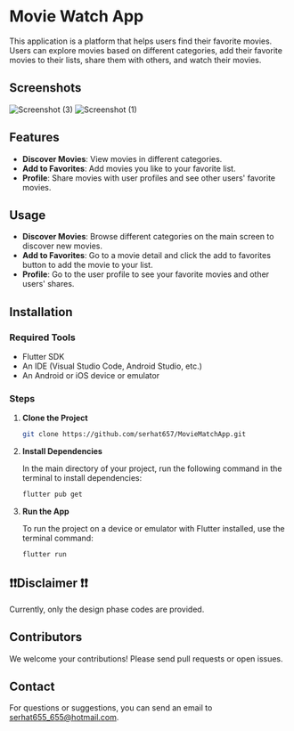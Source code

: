 # Movie Watch App

This application is a platform that helps users find their favorite movies. Users can explore movies based on different categories, add their favorite movies to their lists, share them with others, and watch their movies.

## Screenshots
![Screenshot (3)](https://github.com/user-attachments/assets/7d26147a-85ce-4456-8d2e-17d8ca3c998b)
![Screenshot (1)](https://github.com/user-attachments/assets/e3b4ecb9-d8d9-4272-b4f1-bdcc6e0a3839)

## Features

- **Discover Movies**: View movies in different categories.
- **Add to Favorites**: Add movies you like to your favorite list.
- **Profile**: Share movies with user profiles and see other users' favorite movies.

## Usage

- **Discover Movies**: Browse different categories on the main screen to discover new movies.
- **Add to Favorites**: Go to a movie detail and click the add to favorites button to add the movie to your list.
- **Profile**: Go to the user profile to see your favorite movies and other users' shares.

## Installation

### Required Tools

- Flutter SDK
- An IDE (Visual Studio Code, Android Studio, etc.)
- An Android or iOS device or emulator

### Steps

1. **Clone the Project**

    ```bash
    git clone https://github.com/serhat657/MovieMatchApp.git
    ```

2. **Install Dependencies**

    In the main directory of your project, run the following command in the terminal to install dependencies:

    ```bash
    flutter pub get
    ```

3. **Run the App**

    To run the project on a device or emulator with Flutter installed, use the terminal command:

    ```bash
    flutter run
    ```

## ❗️❗️Disclaimer ❗️❗️
Currently, only the design phase codes are provided.

## Contributors

We welcome your contributions! Please send pull requests or open issues.

## Contact

For questions or suggestions, you can send an email to serhat655_655@hotmail.com.
